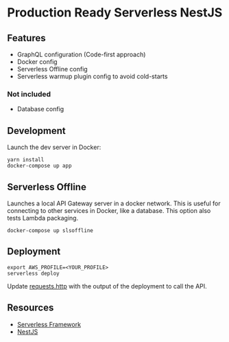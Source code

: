 # Production Ready Serverless NestJS

## Features
- GraphQL configuration (Code-first approach)
- Docker config
- Serverless Offline config
- Serverless warmup plugin config to avoid cold-starts

### Not included
- Database config

## Development

Launch the dev server in Docker:
```
yarn install
docker-compose up app
```

## Serverless Offline

Launches a local API Gateway server in a docker network. This is useful for connecting to other services in Docker, like a database. This option also tests Lambda packaging.

```
docker-compose up slsoffline
```

## Deployment

```
export AWS_PROFILE=<YOUR_PROFILE>
serverless deploy
```

Update [requests.http](./requests.http) with the output of the deployment to call the API.

## Resources

- [Serverless Framework](https://www.serverless.com/framework/docs)
- [NestJS](https://docs.nestjs.com/)
